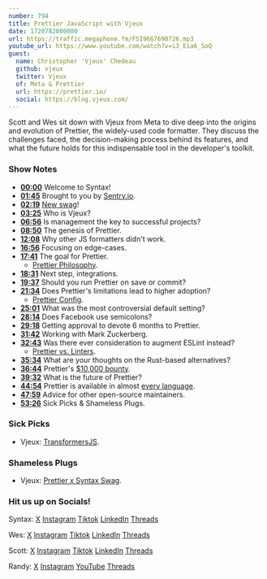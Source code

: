 ```yaml
---
number: 794
title: Prettier JavaScript with Vjeux
date: 1720782000000
url: https://traffic.megaphone.fm/FSI9667690726.mp3
youtube_url: https://www.youtube.com/watch?v=i3_Eia6_SoQ
guest:
  name: Christopher 'Vjeux' Chedeau
  github: vjeux
  twitter: Vjeux
  of: Meta & Prettier
  url: https://prettier.io/
  social: https://blog.vjeux.com/
---
```


Scott and Wes sit down with Vjeux from Meta to dive deep into the origins and evolution of Prettier, the widely-used code formatter. They discuss the challenges faced, the decision-making process behind its features, and what the future holds for this indispensable tool in the developer's toolkit.

### Show Notes

* **[00:00](#t=00:00)** Welcome to Syntax!
* **[01:45](#t=01:45)** Brought to you by [Sentry.io](https://sentry.io/syntax).
* **[02:19](#t=02:19)** [New swag](https://sentry.shop/)!
* **[03:25](#t=03:25)** Who is Vjeux?
* **[06:56](#t=06:56)** Is management the key to successful projects?
* **[08:50](#t=08:50)** The genesis of Prettier.
* **[12:08](#t=12:08)** Why other JS formatters didn't work.
* **[16:56](#t=16:56)** Focusing on edge-cases.
* **[17:41](#t=17:41)** The goal for Prettier.
  * [Prettier Philosophy](https://prettier.io/docs/en/option-philosophy).
* **[18:31](#t=18:31)** Next step, integrations.
* **[19:37](#t=19:37)** Should you run Prettier on save or commit?
* **[21:34](#t=21:34)** Does Prettier's limitations lead to higher adoption?
  * [Prettier Config](https://prettier.io/docs/en/configuration.html).
* **[25:01](#t=25:01)** What was the most controversial default setting?
* **[28:14](#t=28:14)** Does Facebook use semicolons?
* **[29:18](#t=29:18)** Getting approval to devote 6 months to Prettier.
* **[31:42](#t=31:42)** Working with Mark Zuckerberg.
* **[32:43](#t=32:43)** Was there ever consideration to augment ESLint instead?
  * [Prettier vs. Linters](https://prettier.io/docs/en/comparison).
* **[35:34](#t=35:34)** What are your thoughts on the Rust-based alternatives?
* **[36:44](#t=36:44)** Prettier's [$10,000 bounty](https://twitter.com/Vjeux/status/1722733472522142022).
* **[39:32](#t=39:32)** What is the future of Prettier?
* **[44:54](#t=44:54)** Prettier is available in almost [every language](https://prettier.io/docs/en/).
* **[47:59](#t=47:59)** Advice for other open-source maintainers.
* **[53:26](#t=53:26)** Sick Picks & Shameless Plugs.

### Sick Picks

- Vjeux: [TransformersJS](https://huggingface.co/docs/transformers.js/en/index).

### Shameless Plugs

- Vjeux: [Prettier x Syntax Swag](https://sentry.shop/).

### Hit us up on Socials!

Syntax: [X](https://twitter.com/syntaxfm) [Instagram](https://www.instagram.com/syntax_fm/) [Tiktok](https://www.tiktok.com/@syntaxfm) [LinkedIn](https://www.linkedin.com/company/96077407/admin/feed/posts/) [Threads](https://www.threads.net/@syntax_fm)

Wes: [X](https://twitter.com/wesbos) [Instagram](https://www.instagram.com/wesbos/) [Tiktok](https://www.tiktok.com/@wesbos) [LinkedIn](https://www.linkedin.com/in/wesbos/) [Threads](https://www.threads.net/@wesbos)

Scott: [X](https://twitter.com/stolinski) [Instagram](https://www.instagram.com/stolinski/) [Tiktok](https://www.tiktok.com/@stolinski) [LinkedIn](https://www.linkedin.com/in/stolinski/) [Threads](https://www.threads.net/@stolinski)

Randy: [X](https://twitter.com/randyrektor) [Instagram](https://www.instagram.com/randyrektor/) [YouTube](https://www.youtube.com/@randyrektor) [Threads](https://www.threads.net/@randyrektor)
